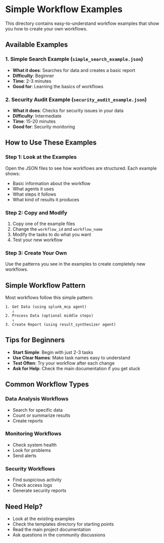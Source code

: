 # Simple Workflow Examples

This directory contains easy-to-understand workflow examples that show you how to create your own workflows.

## Available Examples

### 1. Simple Search Example (`simple_search_example.json`)
- **What it does**: Searches for data and creates a basic report
- **Difficulty**: Beginner
- **Time**: 2-3 minutes
- **Good for**: Learning the basics of workflows

### 2. Security Audit Example (`security_audit_example.json`)
- **What it does**: Checks for security issues in your data
- **Difficulty**: Intermediate
- **Time**: 15-20 minutes
- **Good for**: Security monitoring

## How to Use These Examples

### Step 1: Look at the Examples
Open the JSON files to see how workflows are structured. Each example shows:
- Basic information about the workflow
- What agents it uses
- What steps it follows
- What kind of results it produces

### Step 2: Copy and Modify
1. Copy one of the example files
2. Change the `workflow_id` and `workflow_name`
3. Modify the tasks to do what you want
4. Test your new workflow

### Step 3: Create Your Own
Use the patterns you see in the examples to create completely new workflows.

## Simple Workflow Pattern

Most workflows follow this simple pattern:

```
1. Get Data (using splunk_mcp agent)
   ↓
2. Process Data (optional middle steps)
   ↓
3. Create Report (using result_synthesizer agent)
```

## Tips for Beginners

- **Start Simple**: Begin with just 2-3 tasks
- **Use Clear Names**: Make task names easy to understand
- **Test Often**: Try your workflow after each change
- **Ask for Help**: Check the main documentation if you get stuck

## Common Workflow Types

### Data Analysis Workflows
- Search for specific data
- Count or summarize results
- Create reports

### Monitoring Workflows
- Check system health
- Look for problems
- Send alerts

### Security Workflows
- Find suspicious activity
- Check access logs
- Generate security reports

## Need Help?

- Look at the existing examples
- Check the templates directory for starting points
- Read the main project documentation
- Ask questions in the community discussions
